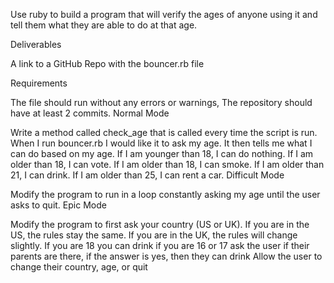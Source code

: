 Use ruby to build a program that will verify the ages of anyone using it and tell them what they are able to do at that age.

Deliverables

A link to a GitHub Repo with the bouncer.rb file

Requirements

The file should run without any errors or warnings,
The repository should have at least 2 commits.
Normal Mode

Write a method called check_age that is called every time the script is run.
When I run bouncer.rb I would like it to ask my age. It then tells me what I can do based on my age.
If I am younger than 18, I can do nothing.
If I am older than 18, I can vote.
If I am older than 18, I can smoke.
If I am older than 21, I can drink.
If I am older than 25, I can rent a car.
Difficult Mode

Modify the program to run in a loop constantly asking my age until the user asks to quit.
Epic Mode

Modify the program to first ask your country (US or UK).
If you are in the US, the rules stay the same.
If you are in the UK, the rules will change slightly.
If you are 18 you can drink
if you are 16 or 17 ask the user if their parents are there, if the answer is yes, then they can drink
Allow the user to change their country, age, or quit
